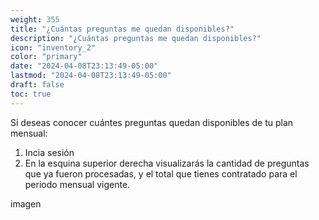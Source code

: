 ```yaml
---
weight: 355
title: "¿Cuántas preguntas me quedan disponibles?"
description: "¿Cuántas preguntas me quedan disponibles?"
icon: "inventory_2"
color: "primary"
date: "2024-04-08T23:13:49-05:00"
lastmod: "2024-04-08T23:13:49-05:00"
draft: false
toc: true
---
```


Si deseas conocer cuántes preguntas quedan disponibles de tu plan mensual:

1. Incia sesión
2. En la esquina superior derecha visualizarás la cantidad de preguntas que ya fueron procesadas, y el total que tienes contratado para el periodo mensual vigente.

imagen




